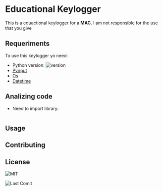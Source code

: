 # Educational Keylogger

This is a eduactional keylogger for a **MAC**. I am not responsible for the use that you give

## Requeriments

To use this keylogger yo need:
 - Python version: ![version](https://img.shields.io/pypi/pyversions/Django)
 - [Pynput](https://pypi.org/project/pynput/)
 - [Os](https://pypi.org/project/os-sys/)
 - [Datetime](https://pypi.org/project/DateTime/)
 

## Analizing code
 - Need to import library:
```python

```

## Usage


## Contributing


## License
![MIT](https://img.shields.io/github/license/arnaubena97/Keylogger_for_mac)

![Last Comit](https://img.shields.io/github/last-commit/arnaubena97/Keylogger_for_mac)

